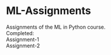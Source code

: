 # ML-Assignments

Assignments of the ML in Python course.
<br>
Completed:
<br>
Assignment-1
<br>
Assignment-2

